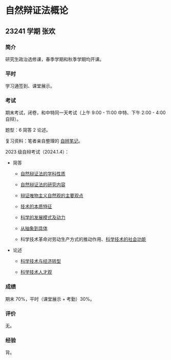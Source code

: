 # 自然辩证法概论

## 23241 学期 张欢

### 简介

研究生政治选修课，春季学期和秋季学期均开课。

### 平时

学习通签到、课堂展示。

### 考试

期末考试，闭卷，和中特同一天考试（上午 9:00 - 11:00 中特、下午 2:00 - 4:00 自辩）。

题型：6 简答 2 论述。

复习资料：笔者亲自整理的 [自辨笔记](https://superpung.notion.site/Checklist-72324eaf55a54f46a082b5ffebe69089?pvs=4)。

2023 级自辩考试（2024.1.4）：

- 简答

    - [自然辩证法的学科性质](https://www.notion.so/superpung/Checklist-72324eaf55a54f46a082b5ffebe69089?pvs=4#09146feafff24cb083e0eec5bf909f94)

    - [自然辩证法的研究内容](https://www.notion.so/superpung/Checklist-72324eaf55a54f46a082b5ffebe69089?pvs=4#b4118419adfd40c99eb10a526476bc15)

    - [辩证唯物主义自然观的主要观点](https://www.notion.so/superpung/Checklist-72324eaf55a54f46a082b5ffebe69089?pvs=4#05c650a9eafd4ad9b187fcaad8cfe843)

    - [技术的本质特征](https://www.notion.so/superpung/Checklist-72324eaf55a54f46a082b5ffebe69089?pvs=4#bb12e7b7b14e4c6ba9557672d0b2c954)

    - [科学的发展模式及动力](https://www.notion.so/superpung/Checklist-72324eaf55a54f46a082b5ffebe69089?pvs=4#00f278ca1dd642a4ac9a7e623952ec5f)

    - [从抽象到具体](https://www.notion.so/superpung/Checklist-72324eaf55a54f46a082b5ffebe69089?pvs=4#2f65dcd168ac4dc6975f0ab8884d93ea)

    - 科学技术革命对劳动生产方式的推动作用、[科学技术的社会功能](https://www.notion.so/superpung/Checklist-72324eaf55a54f46a082b5ffebe69089?pvs=4#13dd958bb2de47afb7fadb2ee5afe782)

- 论述

    - [科学技术与经济转型](https://www.notion.so/superpung/Checklist-72324eaf55a54f46a082b5ffebe69089?pvs=4#24a6103a9a934de49145d022c4105671)

    - [科学技术人才观](https://www.notion.so/superpung/Checklist-72324eaf55a54f46a082b5ffebe69089?pvs=4#cb7cb08ebba7490cbb69065bff26ffae)

### 成绩

期末 70%，平时（课堂展示 + 考勤）30%。

### 评价

无。

### 经验

背。